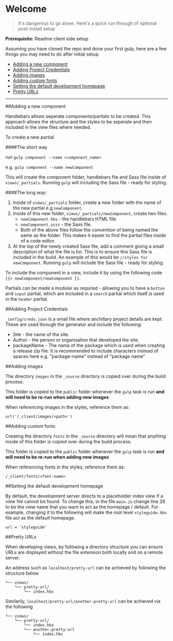 # Welcome

> It's dangerous to go alone. Here's a quick run through of optional post-install setup

**Prerequisite:** Readme client side setup

Assuming you have cloned the repo and done your first gulp, here are a few things you may need to do after initial setup.

* [Adding a new component](#adding-a-new-component)
* [Adding Project Credentials](#adding-project-credentials)
* [Adding images](#adding-images)
* [Adding custom fonts](#adding-custom-fonts)
* [Setting the default development homepage](#setting-the-default-development-homepage)
* [Pretty URLs](#pretty-urls)

---

##Adding a new component

Handlebars allows seperate components/partials to be created. This approach allows the structure and the styles to be seperate and then included in the view files where needed.

To create a new partial

####The short way

run `gulp component --name <component_name>` 

e.g. `gulp component --name newComponent`

This will create the component folder, handlebars file and Sass file inside of `views/_partials`. Running `gulp` will including the Sass file - ready for styling.

####The long way:

1. Inside of `views/_partials` folder, create a new folder with the name of the new partial e.g `newComponent`.
2. Inside of this new folder, `views/_partials/newComponent`, create two files.
    * `newComponent.hbs` - the handlebars HTML file.
    * `newComponent.scss` - the Sass file.
    * Both of the above files follow the convention of being named the same as the folder. This makes it easier to find the partial files inside of a code editor.
3. At the top of the newly created Sass file, add a comment giving a small description of what the file is for. This is to ensure this Sass file is included in the build. An example of this would be `//styles for newComponent`. Running `gulp` will include the Sass file - ready for styling.

To include the component in a view, include it by using the following code `{{> newComponent/newComponent }}`.

Partials can be made a modular as required - allowing you to have a `button` and `input` partial, which are included in a `search` partial which itself is used in the `header` partial.

##Adding Project Credentials

`_config/creds.json` is a small file where anchillary project details are kept. These are used through the generator and include the following:

* Site - the name of the site.
* Author - the person or organisation that developed the site.
* packageName - The name of the package which is used when creating a release zip file. It is recommended to include characters instead of spaces here e.g. "package-name" instead of "package name"

##Adding images

The directory `images` in the `_source` directory is copied over during the build process.

This folder is copied to the `public` folder whenever the `gulp` task is run **and will need to be re-run when adding new images**

When referencing images in the styles, reference them as:  

`url('/_client/images/<path>')`

##Adding custom fonts

Creating the directory `fonts` in the `_source` directory will mean that anything inside of this folder is copied over during the build process.

This folder is copied to the `public` folder whenever the `gulp` task is run **and will need to be re-run when adding new images**

When referencing fonts in the styles, reference them as:

`/_client/fonts/<font-name>`

##Setting the default development homepage

By default, the development server directs to a placeholder index view if a view file cannot be found. To change this, in the file `main.js` change line 28 to be the view name that you want to act as the homepage / default. For example, changing it to the following will make the root level `styleguide.hbs` file act as the default homepage.

```
url = 'styleguide'
```

##Pretty URLs

When developing views, by following a directory structure you can ensure URLs are displayed without the file extension both locally and on a remote server.

An address such as `localhost/pretty-url` can be achieved by following the structure below

```
└── views/
    └── pretty-url/
        └── index.hbs
```

Similarily, `localhost/pretty-url/another-pretty-url` can be achieved via the following

```
└── views/
    └── pretty-url/
        └── index.hbs
        └── another-pretty-url
            └── index.hbs
```
